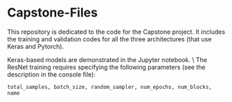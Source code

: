 # Capstone-Files

This repository is dedicated to the code for the Capstone project. 
It includes the training and validation codes for all the three architectures (that use Keras and Pytorch). 

Keras-based models are demonstrated in the Jupyter notebook. \\ 
The ResNet training requires specifying the following parameters (see the description in the console file): 

```
total_samples, batch_size, random_sampler, num_epochs, num_blocks, name
```
